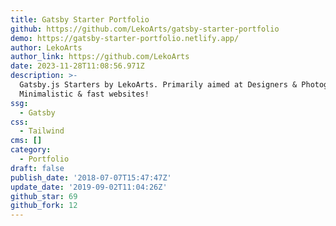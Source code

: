 ```yaml
---
title: Gatsby Starter Portfolio
github: https://github.com/LekoArts/gatsby-starter-portfolio
demo: https://gatsby-starter-portfolio.netlify.app/
author: LekoArts
author_link: https://github.com/LekoArts
date: 2023-11-28T11:08:56.971Z
description: >-
  Gatsby.js Starters by LekoArts. Primarily aimed at Designers & Photographers.
  Minimalistic & fast websites!
ssg:
  - Gatsby
css:
  - Tailwind
cms: []
category:
  - Portfolio
draft: false
publish_date: '2018-07-07T15:47:47Z'
update_date: '2019-09-02T11:04:26Z'
github_star: 69
github_fork: 12
---
```

